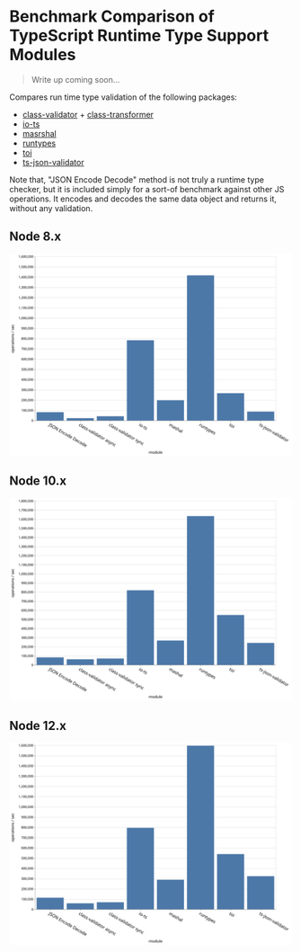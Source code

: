# Benchmark Comparison of TypeScript Runtime Type Support Modules

> Write up coming soon...

Compares run time type validation of the following packages:

* [class-validator](https://github.com/typestack/class-validator) + [class-transformer](https://github.com/typestack/class-transformer)
* [io-ts](https://github.com/gcanti/io-ts)
* [masrshal](https://github.com/marcj/marshal.ts)
* [runtypes](https://github.com/pelotom/runtypes)
* [toi](https://github.com/hf/toi)
* [ts-json-validator](https://github.com/ostrowr/ts-json-validator)

Note that, "JSON Encode Decode" method is not truly a runtime type checker,
but it is included simply for a sort-of benchmark against other JS operations. It encodes and decodes
the same data object and returns it, without any validation.

## Node 8.x

![Bar Graph - Node 8.x](./results/bar-graph-8.x.svg)

## Node 10.x

![Bar Graph - Node 10.x](./results/bar-graph-10.x.svg)

## Node 12.x

![Bar Graph - Node 12.x](./results/bar-graph-12.x.svg)
